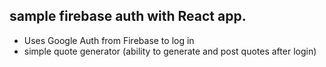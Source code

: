 ## sample firebase auth with React app.

* Uses Google Auth from Firebase to log in
* simple quote generator (ability to generate and post quotes after login)

